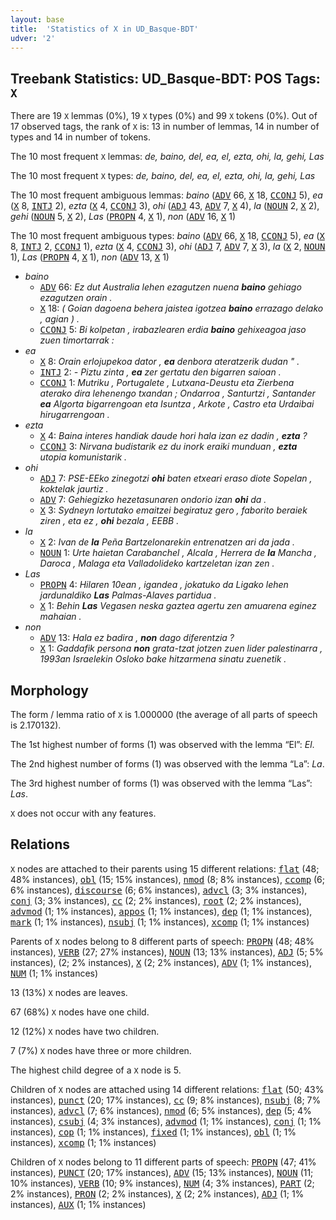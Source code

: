 ```yaml
---
layout: base
title:  'Statistics of X in UD_Basque-BDT'
udver: '2'
---
```


## Treebank Statistics: UD_Basque-BDT: POS Tags: `X`

There are 19 `X` lemmas (0%), 19 `X` types (0%) and 99 `X` tokens (0%).
Out of 17 observed tags, the rank of `X` is: 13 in number of lemmas, 14 in number of types and 14 in number of tokens.

The 10 most frequent `X` lemmas: <em>de, baino, del, ea, el, ezta, ohi, la, gehi, Las</em>

The 10 most frequent `X` types:  <em>de, baino, del, ea, el, ezta, ohi, la, gehi, Las</em>

The 10 most frequent ambiguous lemmas: <em>baino</em> (<tt><a href="eu_bdt-pos-ADV.html">ADV</a></tt> 66, <tt><a href="eu_bdt-pos-X.html">X</a></tt> 18, <tt><a href="eu_bdt-pos-CCONJ.html">CCONJ</a></tt> 5), <em>ea</em> (<tt><a href="eu_bdt-pos-X.html">X</a></tt> 8, <tt><a href="eu_bdt-pos-INTJ.html">INTJ</a></tt> 2), <em>ezta</em> (<tt><a href="eu_bdt-pos-X.html">X</a></tt> 4, <tt><a href="eu_bdt-pos-CCONJ.html">CCONJ</a></tt> 3), <em>ohi</em> (<tt><a href="eu_bdt-pos-ADJ.html">ADJ</a></tt> 43, <tt><a href="eu_bdt-pos-ADV.html">ADV</a></tt> 7, <tt><a href="eu_bdt-pos-X.html">X</a></tt> 4), <em>la</em> (<tt><a href="eu_bdt-pos-NOUN.html">NOUN</a></tt> 2, <tt><a href="eu_bdt-pos-X.html">X</a></tt> 2), <em>gehi</em> (<tt><a href="eu_bdt-pos-NOUN.html">NOUN</a></tt> 5, <tt><a href="eu_bdt-pos-X.html">X</a></tt> 2), <em>Las</em> (<tt><a href="eu_bdt-pos-PROPN.html">PROPN</a></tt> 4, <tt><a href="eu_bdt-pos-X.html">X</a></tt> 1), <em>non</em> (<tt><a href="eu_bdt-pos-ADV.html">ADV</a></tt> 16, <tt><a href="eu_bdt-pos-X.html">X</a></tt> 1)

The 10 most frequent ambiguous types:  <em>baino</em> (<tt><a href="eu_bdt-pos-ADV.html">ADV</a></tt> 66, <tt><a href="eu_bdt-pos-X.html">X</a></tt> 18, <tt><a href="eu_bdt-pos-CCONJ.html">CCONJ</a></tt> 5), <em>ea</em> (<tt><a href="eu_bdt-pos-X.html">X</a></tt> 8, <tt><a href="eu_bdt-pos-INTJ.html">INTJ</a></tt> 2, <tt><a href="eu_bdt-pos-CCONJ.html">CCONJ</a></tt> 1), <em>ezta</em> (<tt><a href="eu_bdt-pos-X.html">X</a></tt> 4, <tt><a href="eu_bdt-pos-CCONJ.html">CCONJ</a></tt> 3), <em>ohi</em> (<tt><a href="eu_bdt-pos-ADJ.html">ADJ</a></tt> 7, <tt><a href="eu_bdt-pos-ADV.html">ADV</a></tt> 7, <tt><a href="eu_bdt-pos-X.html">X</a></tt> 3), <em>la</em> (<tt><a href="eu_bdt-pos-X.html">X</a></tt> 2, <tt><a href="eu_bdt-pos-NOUN.html">NOUN</a></tt> 1), <em>Las</em> (<tt><a href="eu_bdt-pos-PROPN.html">PROPN</a></tt> 4, <tt><a href="eu_bdt-pos-X.html">X</a></tt> 1), <em>non</em> (<tt><a href="eu_bdt-pos-ADV.html">ADV</a></tt> 13, <tt><a href="eu_bdt-pos-X.html">X</a></tt> 1)


* <em>baino</em>
  * <tt><a href="eu_bdt-pos-ADV.html">ADV</a></tt> 66: <em>Ez dut Australia lehen ezagutzen nuena <b>baino</b> gehiago ezagutzen orain .</em>
  * <tt><a href="eu_bdt-pos-X.html">X</a></tt> 18: <em>( Goian dagoena behera jaistea igotzea <b>baino</b> errazago delako , agian ) .</em>
  * <tt><a href="eu_bdt-pos-CCONJ.html">CCONJ</a></tt> 5: <em>Bi kolpetan , irabazlearen erdia <b>baino</b> gehixeagoa jaso zuen timortarrak :</em>
* <em>ea</em>
  * <tt><a href="eu_bdt-pos-X.html">X</a></tt> 8: <em>Orain erlojupekoa dator , <b>ea</b> denbora ateratzerik dudan " .</em>
  * <tt><a href="eu_bdt-pos-INTJ.html">INTJ</a></tt> 2: <em>- Piztu zinta , <b>ea</b> zer gertatu den bigarren saioan .</em>
  * <tt><a href="eu_bdt-pos-CCONJ.html">CCONJ</a></tt> 1: <em>Mutriku , Portugalete , Lutxana-Deustu eta Zierbena aterako dira lehenengo txandan ; Ondarroa , Santurtzi , Santander <b>ea</b> Algorta bigarrengoan eta Isuntza , Arkote , Castro eta Urdaibai hirugarrengoan .</em>
* <em>ezta</em>
  * <tt><a href="eu_bdt-pos-X.html">X</a></tt> 4: <em>Baina interes handiak daude hori hala izan ez dadin , <b>ezta</b> ?</em>
  * <tt><a href="eu_bdt-pos-CCONJ.html">CCONJ</a></tt> 3: <em>Nirvana budistarik ez du inork eraiki munduan , <b>ezta</b> utopia komunistarik .</em>
* <em>ohi</em>
  * <tt><a href="eu_bdt-pos-ADJ.html">ADJ</a></tt> 7: <em>PSE-EEko zinegotzi <b>ohi</b> baten etxeari eraso diote Sopelan , koktelak jaurtiz .</em>
  * <tt><a href="eu_bdt-pos-ADV.html">ADV</a></tt> 7: <em>Gehiegizko hezetasunaren ondorio izan <b>ohi</b> da .</em>
  * <tt><a href="eu_bdt-pos-X.html">X</a></tt> 3: <em>Sydneyn lortutako emaitzei begiratuz gero , faborito beraiek ziren , eta ez , <b>ohi</b> bezala , EEBB .</em>
* <em>la</em>
  * <tt><a href="eu_bdt-pos-X.html">X</a></tt> 2: <em>Ivan de <b>la</b> Peña Bartzelonarekin entrenatzen ari da jada .</em>
  * <tt><a href="eu_bdt-pos-NOUN.html">NOUN</a></tt> 1: <em>Urte haietan Carabanchel , Alcala , Herrera de <b>la</b> Mancha , Daroca , Malaga eta Valladolideko kartzeletan izan zen .</em>
* <em>Las</em>
  * <tt><a href="eu_bdt-pos-PROPN.html">PROPN</a></tt> 4: <em>Hilaren 10ean , igandea , jokatuko da Ligako lehen jardunaldiko <b>Las</b> Palmas-Alaves partidua .</em>
  * <tt><a href="eu_bdt-pos-X.html">X</a></tt> 1: <em>Behin <b>Las</b> Vegasen neska gaztea agertu zen amuarena eginez mahaian .</em>
* <em>non</em>
  * <tt><a href="eu_bdt-pos-ADV.html">ADV</a></tt> 13: <em>Hala ez badira , <b>non</b> dago diferentzia ?</em>
  * <tt><a href="eu_bdt-pos-X.html">X</a></tt> 1: <em>Gaddafik persona <b>non</b> grata-tzat jotzen zuen lider palestinarra , 1993an Israelekin Osloko bake hitzarmena sinatu zuenetik .</em>

## Morphology

The form / lemma ratio of `X` is 1.000000 (the average of all parts of speech is 2.170132).

The 1st highest number of forms (1) was observed with the lemma “El”: <em>El</em>.

The 2nd highest number of forms (1) was observed with the lemma “La”: <em>La</em>.

The 3rd highest number of forms (1) was observed with the lemma “Las”: <em>Las</em>.

`X` does not occur with any features.


## Relations

`X` nodes are attached to their parents using 15 different relations: <tt><a href="eu_bdt-dep-flat.html">flat</a></tt> (48; 48% instances), <tt><a href="eu_bdt-dep-obl.html">obl</a></tt> (15; 15% instances), <tt><a href="eu_bdt-dep-nmod.html">nmod</a></tt> (8; 8% instances), <tt><a href="eu_bdt-dep-ccomp.html">ccomp</a></tt> (6; 6% instances), <tt><a href="eu_bdt-dep-discourse.html">discourse</a></tt> (6; 6% instances), <tt><a href="eu_bdt-dep-advcl.html">advcl</a></tt> (3; 3% instances), <tt><a href="eu_bdt-dep-conj.html">conj</a></tt> (3; 3% instances), <tt><a href="eu_bdt-dep-cc.html">cc</a></tt> (2; 2% instances), <tt><a href="eu_bdt-dep-root.html">root</a></tt> (2; 2% instances), <tt><a href="eu_bdt-dep-advmod.html">advmod</a></tt> (1; 1% instances), <tt><a href="eu_bdt-dep-appos.html">appos</a></tt> (1; 1% instances), <tt><a href="eu_bdt-dep-dep.html">dep</a></tt> (1; 1% instances), <tt><a href="eu_bdt-dep-mark.html">mark</a></tt> (1; 1% instances), <tt><a href="eu_bdt-dep-nsubj.html">nsubj</a></tt> (1; 1% instances), <tt><a href="eu_bdt-dep-xcomp.html">xcomp</a></tt> (1; 1% instances)

Parents of `X` nodes belong to 8 different parts of speech: <tt><a href="eu_bdt-pos-PROPN.html">PROPN</a></tt> (48; 48% instances), <tt><a href="eu_bdt-pos-VERB.html">VERB</a></tt> (27; 27% instances), <tt><a href="eu_bdt-pos-NOUN.html">NOUN</a></tt> (13; 13% instances), <tt><a href="eu_bdt-pos-ADJ.html">ADJ</a></tt> (5; 5% instances),  (2; 2% instances), <tt><a href="eu_bdt-pos-X.html">X</a></tt> (2; 2% instances), <tt><a href="eu_bdt-pos-ADV.html">ADV</a></tt> (1; 1% instances), <tt><a href="eu_bdt-pos-NUM.html">NUM</a></tt> (1; 1% instances)

13 (13%) `X` nodes are leaves.

67 (68%) `X` nodes have one child.

12 (12%) `X` nodes have two children.

7 (7%) `X` nodes have three or more children.

The highest child degree of a `X` node is 5.

Children of `X` nodes are attached using 14 different relations: <tt><a href="eu_bdt-dep-flat.html">flat</a></tt> (50; 43% instances), <tt><a href="eu_bdt-dep-punct.html">punct</a></tt> (20; 17% instances), <tt><a href="eu_bdt-dep-cc.html">cc</a></tt> (9; 8% instances), <tt><a href="eu_bdt-dep-nsubj.html">nsubj</a></tt> (8; 7% instances), <tt><a href="eu_bdt-dep-advcl.html">advcl</a></tt> (7; 6% instances), <tt><a href="eu_bdt-dep-nmod.html">nmod</a></tt> (6; 5% instances), <tt><a href="eu_bdt-dep-dep.html">dep</a></tt> (5; 4% instances), <tt><a href="eu_bdt-dep-csubj.html">csubj</a></tt> (4; 3% instances), <tt><a href="eu_bdt-dep-advmod.html">advmod</a></tt> (1; 1% instances), <tt><a href="eu_bdt-dep-conj.html">conj</a></tt> (1; 1% instances), <tt><a href="eu_bdt-dep-cop.html">cop</a></tt> (1; 1% instances), <tt><a href="eu_bdt-dep-fixed.html">fixed</a></tt> (1; 1% instances), <tt><a href="eu_bdt-dep-obl.html">obl</a></tt> (1; 1% instances), <tt><a href="eu_bdt-dep-xcomp.html">xcomp</a></tt> (1; 1% instances)

Children of `X` nodes belong to 11 different parts of speech: <tt><a href="eu_bdt-pos-PROPN.html">PROPN</a></tt> (47; 41% instances), <tt><a href="eu_bdt-pos-PUNCT.html">PUNCT</a></tt> (20; 17% instances), <tt><a href="eu_bdt-pos-ADV.html">ADV</a></tt> (15; 13% instances), <tt><a href="eu_bdt-pos-NOUN.html">NOUN</a></tt> (11; 10% instances), <tt><a href="eu_bdt-pos-VERB.html">VERB</a></tt> (10; 9% instances), <tt><a href="eu_bdt-pos-NUM.html">NUM</a></tt> (4; 3% instances), <tt><a href="eu_bdt-pos-PART.html">PART</a></tt> (2; 2% instances), <tt><a href="eu_bdt-pos-PRON.html">PRON</a></tt> (2; 2% instances), <tt><a href="eu_bdt-pos-X.html">X</a></tt> (2; 2% instances), <tt><a href="eu_bdt-pos-ADJ.html">ADJ</a></tt> (1; 1% instances), <tt><a href="eu_bdt-pos-AUX.html">AUX</a></tt> (1; 1% instances)

